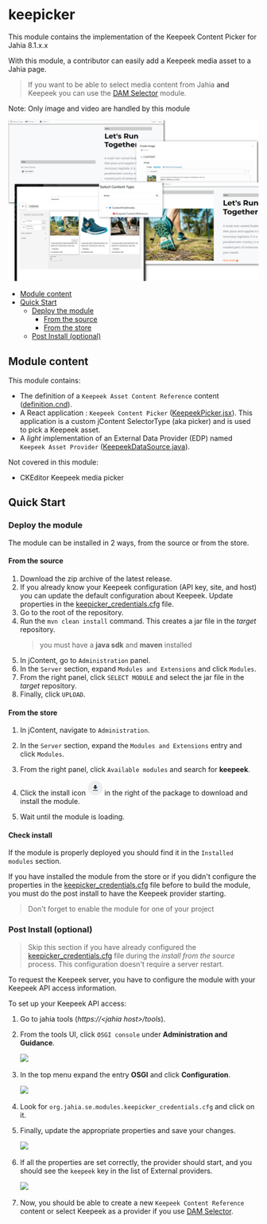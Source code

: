 # keepicker
This module contains the implementation of the Keepeek Content Picker for Jahia 8.1.x.x

With this module, a contributor can easily add a Keepeek media asset to a Jahia page.

>If you want to be able to select media content from Jahia **and** Keepeek you can use the [DAM Selector][DamSelector] module.

Note: Only image and video are handled by this module

![](./doc/images/main.png)


- [Module content](#module-content)
- [Quick Start](#quick-start)
    - [Deploy the module](#deploy-the-module)
        - [From the source](#from-the-source)
        - [From the store](#from-the-store)
    - [Post Install (optional)](#post-install-optional)

## Module content

This module contains:
* The definition of a `Keepeek Asset Content Reference` content ([definition.cnd][definition.cnd]).
* A React application : `Keepeek Content Picker` ([KeepeekPicker.jsx][react:index.js]).
  This application is a custom jContent SelectorType (aka picker) and is used to pick a Keepeek asset.
* A *light* implementation of an External Data Provider (EDP) named
  `Keepeek Asset Provider` ([KeepeekDataSource.java]).

Not covered in this module:
* CKEditor Keepeek media picker

## Quick Start

### Deploy the module
The module can be installed in 2 ways, from the source or from the store.
#### From the source
1. Download the zip archive of the latest release.
2. If you already know your Keepeek configuration (API key, site, and host) you can update the default
   configuration about Keepeek. Update properties in the [keepicker_credentials.cfg][mount.cfg] file.
1. Go to the root of the repository.
1. Run the `mvn clean install` command. This creates a jar file in the *target* repository.
   > you must have a **java sdk** and **maven** installed
1. In jContent, go to `Administration` panel.
1. In the `Server` section, expand `Modules and Extensions` and click `Modules`.
1. From the right panel, click `SELECT MODULE` and select the jar file in the *target* repository.
1. Finally, click `UPLOAD`.

#### From the store
1. In jContent, navigate to `Administration`.
2. In the `Server` section, expand the `Modules and Extensions` entry and click `Modules`.
3. From the right panel, click `Available modules` and search for **keepeek**.

4. Click the install icon ![201] in the right of the package to download and install the module.
5. Wait until the module is loading.

#### Check install
If the module is properly deployed you should find it in the `Installed modules` section.

If you have installed the module from the store or if you didn't configure the properties
in the [keepicker_credentials.cfg][mount.cfg] file before to build the module, you must do the post install
to have the Keepeek provider starting.

>Don't forget to enable the module for one of your project

### Post Install (optional)
>Skip this section if you have already configured the [keepicker_credentials.cfg][mount.cfg] file during the *install from the source*
process.
> This configuration doesn't require a server restart.

To request the Keepeek server, you have to configure the module with your Keepeek API access information.

To set up your Keepeek API access:
1. Go to  jahia tools (*https://\<jahia host\>/tools*).
2. From the tools UI, click `OSGI console` under **Administration and Guidance**.

   ![][0070]

3. In the top menu expand the entry **OSGI** and click **Configuration**.

   ![][0072]

4. Look for `org.jahia.se.modules.keepicker_credentials.cfg` and click on it.

5. Finally, update the appropriate properties and save your changes.

   ![][0071]

6. If all the properties are set correctly, the provider should start,
   and you should see the `keepeek` key in the list of External providers.

   ![][031]

7. Now, you should be able to create a new `Keepeek Content Reference` content or select Keepeek as
a provider if you use [DAM Selector][DamSelector].

[031]: ./doc/images/031_install_completed.png

[010]: ./doc/images/CloudyArchi.gif
[002]: ./doc/images/CloudyContentRef.png
[003]: ./doc/images/CloudyDemo.gif

[0070]: ./doc/images/0070_OSGIConfig.png
[0071]: ./doc/images/0071_OSGIConfig.png
[0072]: ./doc/images/0072_OSGIConfig.png
[201]: ./doc/images/201_modules_download_icon.png

[mount.cfg]:./src/main/resources/META-INF/configurations/org.jahia.se.modules.keepicker_credentials.cfg
[definition.cnd]: ./src/main/resources/META-INF/definitions.cnd
[react:index.js]: ./src/javascript/KeePicker/KeePickerDialog.jsx
[KeepeekDataSource.java]: ./src/main/java/org/jahia/se/modules/dam/keepeek/edp/KeepeekDataSource.java
[DamSelector]: https://store.jahia.com/contents/modules-repository/org/jahia/se/modules/dam-selector.html